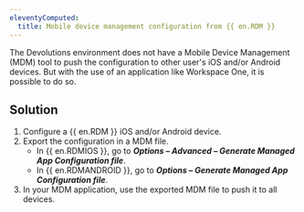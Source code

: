 ```yaml
---
eleventyComputed:
  title: Mobile device management configuration from {{ en.RDM }}
---
```

The Devolutions environment does not have a Mobile Device Management (MDM) tool to push the configuration to other user's iOS and/or Android devices. But with the use of an application like Workspace One, it is possible to do so.

## Solution
1. Configure a {{ en.RDM }} iOS and/or Android device.
1. Export the configuration in a MDM file.
   * In {{ en.RDMIOS }}, go to ***Options – Advanced – Generate Managed App Configuration file***.
   * In {{ en.RDMANDROID }}, go to ***Options – Generate Managed App Configuration file***.
3. In your MDM application, use the exported MDM file to push it to all devices.
